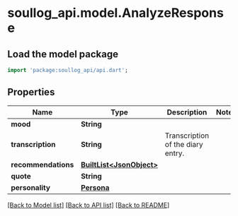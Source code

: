 # soullog_api.model.AnalyzeResponse

## Load the model package
```dart
import 'package:soullog_api/api.dart';
```

## Properties
Name | Type | Description | Notes
------------ | ------------- | ------------- | -------------
**mood** | **String** |  | 
**transcription** | **String** | Transcription of the diary entry. | 
**recommendations** | [**BuiltList&lt;JsonObject&gt;**](JsonObject.md) |  | 
**quote** | **String** |  | 
**personality** | [**Persona**](Persona.md) |  | 

[[Back to Model list]](../README.md#documentation-for-models) [[Back to API list]](../README.md#documentation-for-api-endpoints) [[Back to README]](../README.md)



